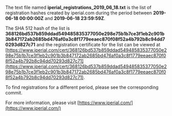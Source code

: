 The text file named **iperial_registrations_2019_06_18.txt** is the list of registration hashes created by iperial.com during the period between **2019-06-18 00:00:00Z** and **2019-06-18 23:59:59Z**.

The SHA 512 hash of the list is **368126bd537b859ddad549485835377050e298e75b1b7ce3f1eb2c901b3b847172ab2685bd476af0a3c8f1779eeaec870f08f52a4b792b8c94dd70293d827c71** and the registration certificate for the list can be viewed at [https://www.iperial.com/cert/368126bd537b859ddad549485835377050e298e75b1b7ce3f1eb2c901b3b847172ab2685bd476af0a3c8f1779eeaec870f08f52a4b792b8c94dd70293d827c71](https://www.iperial.com/cert/368126bd537b859ddad549485835377050e298e75b1b7ce3f1eb2c901b3b847172ab2685bd476af0a3c8f1779eeaec870f08f52a4b792b8c94dd70293d827c71).

To find registrations for a different period, please see the corresponding commit.

For more information, please visit [https://www.iperial.com/](https://www.iperial.com/)

